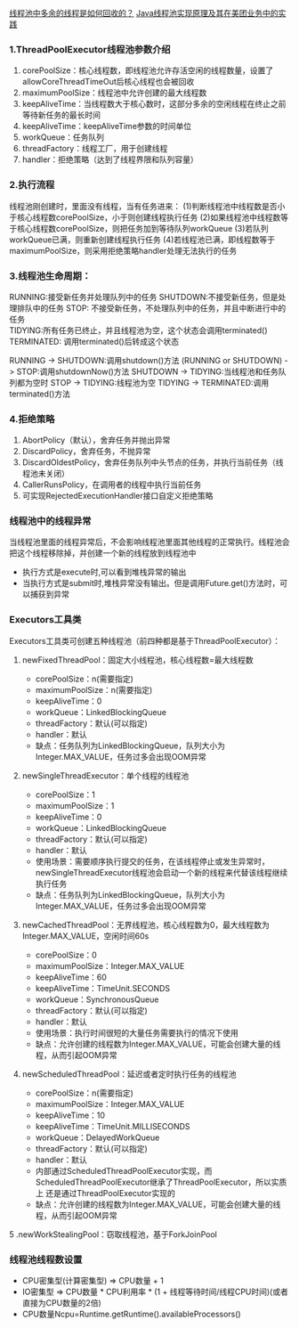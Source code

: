 [线程池中多余的线程是如何回收的？](https://mp.weixin.qq.com/s/CyOv2e0hTxzKG6yAgVtbcw)
[Java线程池实现原理及其在美团业务中的实践](https://mp.weixin.qq.com/s?__biz=MjM5NjQ5MTI5OA==&mid=2651751537&idx=1&sn=c50a434302cc06797828782970da190e&chksm=bd125d3c8a65d42aaf58999c89b6a4749f092441335f3c96067d2d361b9af69ad4ff1b73504c&scene=21#wechat_redirect)

### 1.ThreadPoolExecutor线程池参数介绍

1. corePoolSize：核心线程数，即线程池允许存活空闲的线程数量，设置了allowCoreThreadTimeOut后核心线程也会被回收
2. maximumPoolSize：线程池中允许创建的最大线程数
3. keepAliveTime：当线程数大于核心数时，这部分多余的空闲线程在终止之前等待新任务的最长时间
4. keepAliveTime：keepAliveTime参数的时间单位
5. workQueue：任务队列
6. threadFactory：线程工厂，用于创建线程
7. handler：拒绝策略（达到了线程界限和队列容量）

### 2.执行流程

线程池刚创建时，里面没有线程，当有任务进来：
(1)判断线程池中线程数是否小于核心线程数corePoolSize，小于则创建线程执行任务
(2)如果线程池中线程数等于核心线程数corePoolSize，则把任务加到等待队列workQueue
(3)若队列workQueue已满，则重新创建线程执行任务
(4)若线程池已满，即线程数等于maximumPoolSize，则采用拒绝策略handler处理无法执行的任务

### 3.线程池生命周期：

RUNNING:接受新任务并处理队列中的任务 SHUTDOWN:不接受新任务，但是处理排队中的任务 STOP: 不接受新任务，不处理队列中的任务，并且中断进行中的任务     
TIDYING:所有任务已终止，并且线程池为空，这个状态会调用terminated()
TERMINATED: 调用terminated()后转成这个状态

RUNNING -> SHUTDOWN:调用shutdown()方法
(RUNNING or SHUTDOWN) -> STOP:调用shutdownNow()方法 SHUTDOWN -> TIDYING:当线程池和任务队列都为空时 STOP -> TIDYING:线程池为空 TIDYING ->
TERMINATED:调用terminated()方法

### 4.拒绝策略

1. AbortPolicy（默认），舍弃任务并抛出异常
2. DiscardPolicy，舍弃任务，不抛异常
3. DiscardOldestPolicy，舍弃任务队列中头节点的任务，并执行当前任务（线程池未关闭）
4. CallerRunsPolicy，在调用者的线程中执行当前任务
5. 可实现RejectedExecutionHandler接口自定义拒绝策略

### 线程池中的线程异常

当线程池里面的线程异常后，不会影响线程池里面其他线程的正常执行。线程池会把这个线程移除掉，并创建一个新的线程放到线程池中

- 执行方式是execute时,可以看到堆栈异常的输出
- 当执行方式是submit时,堆栈异常没有输出。但是调用Future.get()方法时，可以捕获到异常

### Executors工具类

Executors工具类可创建五种线程池（前四种都是基于ThreadPoolExecutor）：

1. newFixedThreadPool：固定大小线程池，核心线程数=最大线程数
    - corePoolSize：n(需要指定)
    - maximumPoolSize：n(需要指定)
    - keepAliveTime：0
    - workQueue：LinkedBlockingQueue
    - threadFactory：默认(可以指定)
    - handler：默认
    - 缺点：任务队列为LinkedBlockingQueue，队列大小为Integer.MAX_VALUE，任务过多会出现OOM异常

2. newSingleThreadExecutor：单个线程的线程池
    - corePoolSize：1
    - maximumPoolSize：1
    - keepAliveTime：0
    - workQueue：LinkedBlockingQueue
    - threadFactory：默认(可以指定)
    - handler：默认
    - 使用场景：需要顺序执行提交的任务，在该线程停止或发生异常时，newSingleThreadExecutor线程池会启动一个新的线程来代替该线程继续执行任务
    - 缺点：任务队列为LinkedBlockingQueue，队列大小为Integer.MAX_VALUE，任务过多会出现OOM异常

3. newCachedThreadPool：无界线程池，核心线程数为0，最大线程数为Integer.MAX_VALUE，空闲时间60s
    - corePoolSize：0
    - maximumPoolSize：Integer.MAX_VALUE
    - keepAliveTime：60
    - keepAliveTime：TimeUnit.SECONDS
    - workQueue：SynchronousQueue
    - threadFactory：默认(可以指定)
    - handler：默认
    - 使用场景：执行时间很短的大量任务需要执行的情况下使用
    - 缺点：允许创建的线程数为Integer.MAX_VALUE，可能会创建大量的线程，从而引起OOM异常

4. newScheduledThreadPool：延迟或者定时执行任务的线程池
    - corePoolSize：n(需要指定)
    - maximumPoolSize：Integer.MAX_VALUE
    - keepAliveTime：10
    - keepAliveTime：TimeUnit.MILLISECONDS
    - workQueue：DelayedWorkQueue
    - threadFactory：默认(可以指定)
    - handler：默认
    - 内部通过ScheduledThreadPoolExecutor实现，而ScheduledThreadPoolExecutor继承了ThreadPoolExecutor，所以实质上
      还是通过ThreadPoolExecutor实现的
    - 缺点：允许创建的线程数为Integer.MAX_VALUE，可能会创建大量的线程，从而引起OOM异常

5 .newWorkStealingPool：窃取线程池，基于ForkJoinPool

### 线程池线程数设置

- CPU密集型(计算密集型) => CPU数量 + 1
- IO密集型 => CPU数量 * CPU利用率 * (1 + 线程等待时间/线程CPU时间)(或者直接为CPU数量的2倍)
- CPU数量Ncpu=Runtime.getRuntime().availableProcessors()